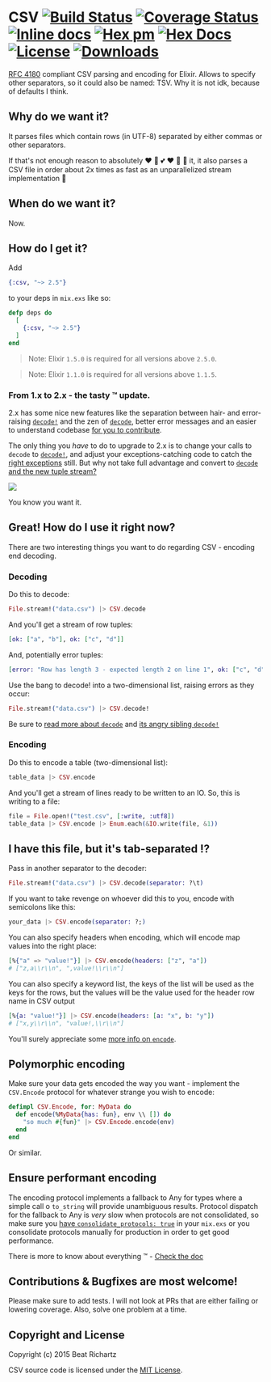 # CSV [![Build Status](https://github.com/beatrichartz/csv/actions/workflows/ci.yml/badge.svg?branch=main)](https://github.com/beatrichartz/csv) [![Coverage Status](https://coveralls.io/repos/github/beatrichartz/csv/badge.svg?branch=main)](https://coveralls.io/github/beatrichartz/csv?branch=main) [![Inline docs](http://inch-ci.org/github/beatrichartz/csv.svg?branch=main)](http://inch-ci.org/github/beatrichartz/csv) [![Hex pm](http://img.shields.io/hexpm/v/csv.svg?style=flat)](https://hex.pm/packages/csv) [![Hex Docs](https://img.shields.io/badge/hex-docs-lightgreen.svg)](https://hexdocs.pm/csv/) [![License](https://img.shields.io/hexpm/l/csv.svg)](https://github.com/beatrichartz/csv/blob/main/LICENSE) [![Downloads](https://img.shields.io/hexpm/dw/csv.svg?style=flat)](https://hex.pm/packages/csv)

[RFC 4180](http://tools.ietf.org/html/rfc4180) compliant CSV parsing and encoding for Elixir. Allows to specify other separators, so it could also be named: TSV. Why it is not idk, because of defaults I think.

## Why do we want it?

It parses files which contain rows (in UTF-8) separated by either commas or
other separators.

If that's not enough reason to absolutely :heart: :green_heart: :two_hearts: :heart: :revolving_hearts: :sparkling_heart: it,
it also parses a CSV file in order about 2x times as fast as an unparallelized
stream implementation :rocket:

## When do we want it?

Now.

## How do I get it?

Add
```elixir
{:csv, "~> 2.5"}
```
to your deps in `mix.exs` like so:

```elixir
defp deps do
  [
    {:csv, "~> 2.5"}
  ]
end
```

> Note: Elixir `1.5.0` is required for all versions above `2.5.0`.

> Note: Elixir `1.1.0` is required for all versions above `1.1.5`.

### From 1.x to 2.x - the tasty :tm: update.

2.x has some nice new features like the separation between hair- and error-raising
[`decode!`](https://hexdocs.pm/csv/CSV.html#decode!/2) and the zen of
[`decode`](https://hexdocs.pm/csv/CSV.html#decode!/2), better error messages
and an easier to understand codebase
[for you to contribute](https://github.com/beatrichartz/csv#contributions--bugfixes-are-most-welcome).

The only thing you _have_ to do to upgrade to 2.x is to change your calls to
`decode` to [`decode!`](https://hexdocs.pm/csv/CSV.html#decode!/2),
and adjust your exceptions-catching code to catch the
[right exceptions](https://hexdocs.pm/csv/overview.html#exceptions_summary)
still. But why not take full advantage and convert to
[`decode` and the new tuple stream?](https://hexdocs.pm/csv/CSV.html#decode/2)

![](https://media-cdn.tripadvisor.com/media/photo-s/07/2a/55/ee/icecream-selection.jpg)

You know you want it.

## Great! How do I use it right now?

There are two interesting things you want to do regarding CSV -
encoding end decoding.

### Decoding

Do this to decode:

````elixir
File.stream!("data.csv") |> CSV.decode
````

And you'll get a stream of row tuples:
````elixir
[ok: ["a", "b"], ok: ["c", "d"]]
````

And, potentially error tuples:
````elixir
[error: "Row has length 3 - expected length 2 on line 1", ok: ["c", "d"]]
````

Use the bang to decode! into a two-dimensional list, raising errors as they
occur:
````elixir
File.stream!("data.csv") |> CSV.decode!
````

Be sure to [read more about `decode`](https://hexdocs.pm/csv/CSV.html#decode/2)
and [its angry sibling `decode!`](https://hexdocs.pm/csv/CSV.html#decode!/2)

### Encoding

Do this to encode a table (two-dimensional list):

````elixir
table_data |> CSV.encode
````

And you'll get a stream of lines ready to be written to an IO.
So, this is writing to a file:

````elixir
file = File.open!("test.csv", [:write, :utf8])
table_data |> CSV.encode |> Enum.each(&IO.write(file, &1))
````

## I have this file, but it's tab-separated :interrobang:

Pass in another separator to the decoder:

````elixir
File.stream!("data.csv") |> CSV.decode(separator: ?\t)
````

If you want to take revenge on whoever did this to you, encode with semicolons
like this:

````elixir
your_data |> CSV.encode(separator: ?;)
````

You can also specify headers when encoding, which will encode map values into
the right place:

````elixir
[%{"a" => "value!"}] |> CSV.encode(headers: ["z", "a"])
# ["z,a\\r\\n", ",value!\\r\\n"]
````

You can also specify a keyword list, the keys of the list will be used as the keys for the rows, 
but the values will be the value used for the header row name in CSV output

````elixir
[%{a: "value!"}] |> CSV.encode(headers: [a: "x", b: "y"])
# ["x,y\\r\\n", "value!,\\r\\n"]
````

You'll surely appreciate some [more info on `encode`](https://hexdocs.pm/csv/CSV.html#encode/2).

## Polymorphic encoding

Make sure your data gets encoded the way you want - implement the `CSV.Encode`
protocol for whatever strange you wish to encode:

````elixir
defimpl CSV.Encode, for: MyData do
  def encode(%MyData{has: fun}, env \\ []) do
    "so much #{fun}" |> CSV.Encode.encode(env)
  end
end
````

Or similar.

## Ensure performant encoding

The encoding protocol implements a fallback to Any for types where a simple call
o `to_string` will provide unambiguous results. Protocol dispatch for the
fallback to Any is *very* slow when protocols are not consolidated, so make sure
you [have `consolidate_protocols: true`](http://blog.plataformatec.com.br/2015/04/build-embedded-and-start-permanent-in-elixir-1-0-4/)
in your `mix.exs` or you consolidate protocols manually for production in order
to get good performance.

There is more to know about everything :tm: - [Check the doc](http://hexdocs.pm/csv/)

## Contributions & Bugfixes are most welcome!

Please make sure to add tests. I will not look at PRs that are
either failing or lowering coverage. Also, solve one problem at
a time.

## Copyright and License

Copyright (c) 2015 Beat Richartz

CSV source code is licensed under the [MIT License](https://github.com/beatrichartz/csv/blob/main/LICENSE).
